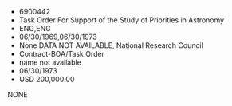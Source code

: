 * 6900442
* Task Order For Support of the Study of            Priorities in Astronomy
* ENG,ENG
* 06/30/1969,06/30/1973
* None   DATA NOT AVAILABLE, National Research Council
* Contract-BOA/Task Order
*   name not available
* 06/30/1973
* USD 200,000.00

NONE